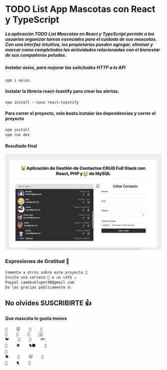 # TODO List App Mascotas con React y TypeScript

##### La aplicación TODO List Mascotas en React y TypeScript permite a los usuarios organizar tareas esenciales para el cuidado de sus mascotas. Con una interfaz intuitiva, los propietarios pueden agregar, eliminar y marcar como completadas las actividades relacionadas con el bienestar de sus compañeros peludos.

##### Instalar axios, para mejorar las solicitudes HTTP a la API

    npm i axios

#### Instalar la libreria react-toastify para crear las alertas.

    npm install --save react-toastify

#### Para correr el proyecto, solo basta instalar las dependencias y correr el proyecto

    npm install
    npm run dev

#### Resultado final

![](https://raw.githubusercontent.com/urian121/imagenes-proyectos-github/master/agenda-contactos-react-php-y-mysql.png)

### Expresiones de Gratitud 🎁

    Comenta a otros sobre este proyecto 📢
    Invita una cerveza 🍺 o un café ☕
    Paypal iamdeveloper86@gmail.com
    Da las gracias públicamente 🤓.

## No olvides SUSCRIBIRTE 👍

#### Que mascota te gusta menos

    🐀    🐭    🐁    🐎
    🐹    🐰    🐇    🐕‍🦺
    🐦    🐢    🐍    🐟
    🐠    🕷️    🐈‍⬛    🦜
    🐶
    🐕    🐩    🐱    🦎
    🦮    🐈    🐴
